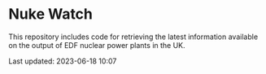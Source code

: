# Nuke Watch

This repository includes code for retrieving the latest information available on the output of EDF nuclear power plants in the UK.

Last updated: 2023-06-18 10:07